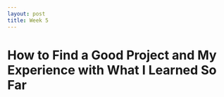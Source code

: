 ```yaml
---
layout: post
title: Week 5
---
```


# How to Find a Good Project and My Experience with What I Learned So Far

